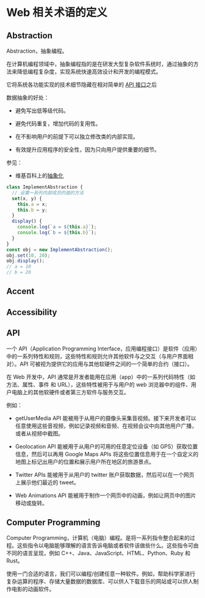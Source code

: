 # Web 相关术语的定义

## Abstraction

Abstraction，抽象编程。

在计算机编程领域中，抽象编程指的是在研发大型复杂软件系统时，通过抽象的方法来降低编程复杂度，实现系统快速高效设计和开发的编程模式。

它将系统各功能实现的技术细节隐藏在相对简单的 [API 接口]()之后

数据抽象的好处：

- 避免写出低等级代码。

- 避免代码重复，增加代码的复用性。

- 在不影响用户的前提下可以独立修改类的内部实现。

- 有效提升应用程序的安全性，因为只向用户提供重要的细节。


参见：

- 维基百科上的[抽象化](https://zh.wikipedia.org/wiki/抽象化_(計算機科學))


```js title="示例"
class ImplementAbstraction {
  // 设置一系列内部成员的值的方法
  set(x, y) {
    this.a = x;
    this.b = y;
  }
  display() {
    console.log(`a = ${this.a}`);
    console.log(`b = ${this.b}`);
  }
}
const obj = new ImplementAbstraction();
obj.set(10, 20);
obj.display();
// a = 10
// b = 20
```

## Accent

## Accessibility

## API

一个 API（Application Programming Interface，应用编程接口）是软件（应用）中的一系列特性和规则，这些特性和规则允许其他软件与之交互（与用户界面相对）。API 可被视为提供它的应用与其他软硬件之间的一个简单的合约（接口）。

在 Web 开发中，API 通常是开发者能用在应用（app）中的一系列代码特性（如 方法、属性、事件 和 URL），这些特性被用于与用户的 web 浏览器中的组件、用户电脑上的其他软硬件或者第三方软件与服务交互。

例如：

- getUserMedia API 能被用于从用户的摄像头采集音视频。接下来开发者可以任意使用这些音视频，例如记录视频和音频、在视频会议中向其他用户广播，或者从视频中截图。

- Geolocation API 能被用于从用户的可用的任意定位设备（如 GPS）获取位置信息，然后可以再用 Google Maps APIs 将这些位置信息用于在一个自定义的地图上标记出用户的位置和展示用户所在地区的旅游景点。

- Twitter APIs 能被用于从用户的 twitter 账户获取数据，然后可以在一个网页上展示他们最近的 tweet。

- Web Animations API 能被用于制作一个网页中的动画，例如让网页中的图片移动或旋转。

## Computer Programming

Computer Programming，计算机（电脑）编程。是将一系列指令整合起来的过程。这些指令以电脑能够理解的语言告诉电脑或者软件该做些什么。这些指令可由不同的语言呈现，例如 C++、Java、JavaScript、HTML、Python、Ruby 和 Rust。

使用一门合适的语言，我们可以编程/创建任意一种软件。例如，帮助科学家进行复杂运算的程序、存储大量数据的数据库、可以供人下载音乐的网站或可以供人制作电影的动画软件。